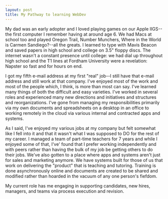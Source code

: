 ```yaml
---
layout: post
title: My Pathway to learning WebDev
---
```

My dad was an early adopter and I loved playing games on our Apple IIGS--the first computer I remember having at around age 6. We had Macs at school too and played Oregon Trail, Number Munchers, Where in the World is Carmen Sandiego?--all the greats. I learned to type with Mavis Beacon and saved papers in high school and college on 3.5" floppy discs. The internet wasn't a constant presence until college: we had dial up throughout high school and the T1 lines at Fordham University were a revelation: Napster so fast and for hours on end. 

I got my fifth e-mail address at my first "real" job--I still have that e-mail address and still work at that company. I've enjoyed most of the work and most of the people which, I think, is more than most can say. I've learned many things of both the difficult and easy varieties. I've worked in several roles and experienced many new directions and initiatives and structures and reorganizations. I've gone from managing my responsibilities primarily via my own documents and spreadsheets on a desktop in an office to working remotely in the cloud via various internal and contracted apps and systems.

As I said, I've enjoyed my various jobs at my company but felt somewhat like I fell into it and that it wasn't what I was supposed to DO for the rest of my career. I managed a team of part-time teachers for 7 years and while I enjoyed some of that, I've' found that I prefer working independently and with peers rather than having the bulk of my job be getting others to do their jobs. We've also gotten to a place where apps and systems aren't just for sales and marketing anymore. We have systems built for those of us that work on delivering the "product" that is teaching and tutoring. Training is done asynchronously online and documents are created to be shared and modified rather than hoarded in the vacuum of any one person's fiefdom.

My current role has me engaging in supporting candidates, new hires, managers, and teams via process execution and revision. 




